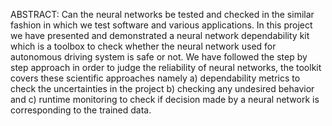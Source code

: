 ABSTRACT:
Can the neural networks be tested and checked in the similar fashion in which we 
test software and various applications. In this project we have presented and 
demonstrated a neural network dependability kit which is a toolbox to check 
whether the neural network used for autonomous driving system is safe or not. 
We have followed the step by step approach in order to judge the reliability of 
neural networks, the toolkit covers these scientific approaches namely a) 
dependability metrics to check the uncertainties in the project b) checking any 
undesired behavior and c) runtime monitoring to check if decision made by a 
neural network is corresponding to the trained data.